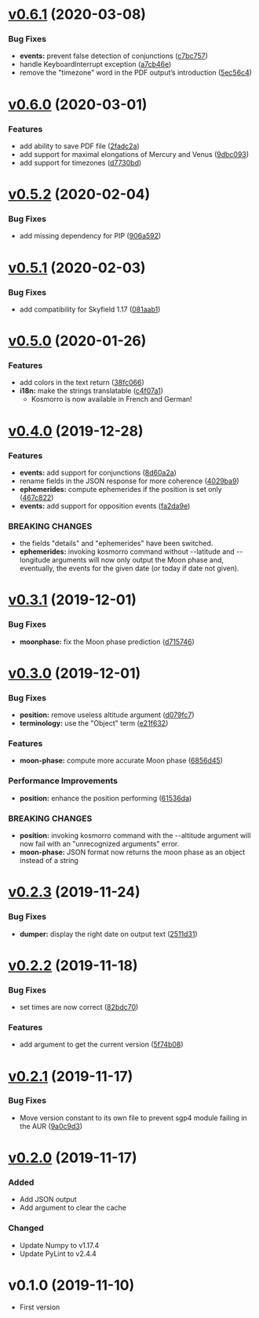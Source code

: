 # [v0.6.1](https://github.com/Deuchnord/kosmorro/compare/v0.6.0...v0.6.1) (2020-03-08)


### Bug Fixes

* **events:** prevent false detection of conjunctions ([c7bc757](https://github.com/Deuchnord/kosmorro/commit/c7bc7574df1b0469aad1226887495ce013b615f1))
* handle KeyboardInterrupt exception ([a7cb46e](https://github.com/Deuchnord/kosmorro/commit/a7cb46e857e2ca8e55c61fba522b911fcabdc86c))
* remove the "timezone" word in the PDF output’s introduction ([5ec56c4](https://github.com/Deuchnord/kosmorro/commit/5ec56c40b1ad80c81a7f5c4e1f63d099403f0a5d))



# [v0.6.0](https://github.com/Deuchnord/kosmorro/compare/v0.5.2...v0.6.0) (2020-03-01)


### Features

* add ability to save PDF file ([2fadc2a](https://github.com/Deuchnord/kosmorro/commit/2fadc2a95ebd7b8e72633d4a7209a08bcb0dfebc))
* add support for maximal elongations of Mercury and Venus ([9dbc093](https://github.com/Deuchnord/kosmorro/commit/9dbc09363134f6b4647d07cb54aea387e1a36fab))
* add support for timezones ([d7730bd](https://github.com/Deuchnord/kosmorro/commit/d7730bd2ad5e1bd0d28de759c674e0c799c0bb06))



# [v0.5.2](https://github.com/Deuchnord/kosmorro/compare/v0.5.1...v0.5.2) (2020-02-04)


### Bug Fixes

* add missing dependency for PIP ([906a592](https://github.com/Deuchnord/kosmorro/commit/906a5924a2cbdca71da793b355880571072aa81c))



# [v0.5.1](https://github.com/Deuchnord/kosmorro/compare/v0.5.0...v0.5.1) (2020-02-03)


### Bug Fixes

* add compatibility for Skyfield 1.17 ([081aab1](https://github.com/Deuchnord/kosmorro/commit/081aab129e8245e795e569f38f139285a697777a))



# [v0.5.0](https://github.com/Deuchnord/kosmorro/compare/v0.4.0...v0.5.0) (2020-01-26)


### Features

* add colors in the text return ([38fc066](https://github.com/Deuchnord/kosmorro/commit/38fc06657fb7452e35e81e61fb2b8990bf341f72))
* **i18n:** make the strings translatable ([c4f07a1](https://github.com/Deuchnord/kosmorro/commit/c4f07a1d647a6829bdc1ed7afe85462093203ef7))
    * Kosmorro is now available in French and German!



# [v0.4.0](https://github.com/Deuchnord/kosmorro/compare/v0.3.1...v0.4.0) (2019-12-28)


### Features

* **events:** add support for conjunctions ([8d60a2a](https://github.com/Deuchnord/kosmorro/commit/8d60a2ad9925a9bd10f070e5df8d5f18cdd0f81b))
* rename fields in the JSON response for more coherence ([4029ba9](https://github.com/Deuchnord/kosmorro/commit/4029ba9ec208214d24070f99be06bc88d7923210))
* **ephemerides:** compute ephemerides if the position is set only ([467c822](https://github.com/Deuchnord/kosmorro/commit/467c8227df0460785a2ade87de6a07f4c0ba0fc9))
* **events:** add support for opposition events ([fa2da9e](https://github.com/Deuchnord/kosmorro/commit/fa2da9e4a9468b4f8ad0fa2b2184fa93c5513fbe))


### BREAKING CHANGES

* the fields "details" and "ephemerides" have been switched.
* **ephemerides:** invoking kosmorro command without --latitude and
--longitude arguments will now only output the Moon phase and,
eventually, the events for the given date (or today if date not given).



# [v0.3.1](https://github.com/Deuchnord/kosmorro/compare/v0.3.0...v0.3.1) (2019-12-01)


### Bug Fixes

* **moonphase:** fix the Moon phase prediction ([d715746](https://github.com/Deuchnord/kosmorro/commit/d7157466d90c7596a35dce63088b6aacb7c33c3c))



# [v0.3.0](https://github.com/Deuchnord/kosmorro/compare/v0.2.3...v0.3.0) (2019-12-01)


### Bug Fixes

* **position:** remove useless altitude argument ([d079fc7](https://github.com/Deuchnord/kosmorro/commit/d079fc7b201c7f5855c05acc80955e3b16c4ef6d))
* **terminology:** use the "Object" term ([e21f632](https://github.com/Deuchnord/kosmorro/commit/e21f6327f4dc7e5a9d46ccd6ca493207064745f8))


### Features

* **moon-phase:** compute more accurate Moon phase ([6856d45](https://github.com/Deuchnord/kosmorro/commit/6856d456439215c7a63432e76318e231fc17870d))


### Performance Improvements

* **position:** enhance the position performing ([61536da](https://github.com/Deuchnord/kosmorro/commit/61536da9df4e742e9f7046fb177ecd09fb711b38))


### BREAKING CHANGES

* **position:** invoking kosmorro command with the --altitude argument
will now fail with an "unrecognized arguments" error.
* **moon-phase:** JSON format now returns the moon phase as an object
instead of a string



# [v0.2.3](https://github.com/Deuchnord/kosmorro/compare/v0.2.2...v0.2.3) (2019-11-24)


### Bug Fixes

* **dumper:** display the right date on output text ([2511d31](https://github.com/Deuchnord/kosmorro/commit/2511d31c37dc5bbb790ebeabc7c230e8641b1448))



# [v0.2.2](https://github.com/Deuchnord/kosmorro/compare/v0.2.1...v0.2.2) (2019-11-18)


### Bug Fixes

* set times are now correct ([82bdc70](https://github.com/Deuchnord/kosmorro/commit/82bdc7055b903bcd586e69374ba93f843ae95ceb))


### Features

* add argument to get the current version ([5f74b08](https://github.com/Deuchnord/kosmorro/commit/5f74b08d15bbccededfc5a195b6943c408c93d16))

# [v0.2.1](https://github.com/Deuchnord/kosmorro/compare/v0.2.0...v0.2.1) (2019-11-17)


### Bug Fixes

* Move version constant to its own file to prevent sgp4 module failing in the AUR ([9a0c9d3](https://github.com/Deuchnord/kosmorro/commit/9a0c9d3ae34c5fa561b5a1b252d39a5ef2a0a4b9))

# [v0.2.0](https://github.com/Deuchnord/kosmorro/compare/v0.1.0...v0.2.0) (2019-11-17)

### Added

- Add JSON output
- Add argument to clear the cache

### Changed

- Update Numpy to v1.17.4
- Update PyLint to v2.4.4

# v0.1.0 (2019-11-10)

- First version
